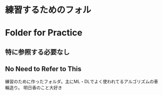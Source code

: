 # 練習するためのフォル
# Folder for Practice
## 特に参照する必要なし
## No Need to Refer to This
練習のために作ったフォルダ。主にML・DLでよく使われてるアルゴリズムの車輪造り。
明日香のこと大好き
